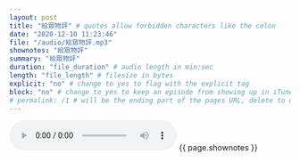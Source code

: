 ```yaml
---
layout: post
title: "給眾物評" # quotes allow forbidden characters like the colon
date: "2020-12-10 11:23:46"
file: "/audio/給眾物評.mp3"
shownotes: "給眾物評"
summary: "給眾物評"
duration: "file_duration" # audio length in min:sec
length: "file_length" # filesize in bytes
explicit: "no" # change to yes to flag with the explicit tag
block: "no" # change to yes to keep an episode from showing up in iTunes
# permalink: /1 # will be the ending part of the pages URL, delete to default to the title
---
```


<audio controls>
<source src="{{site.url}}{{site.baseurl}}{{ page.file }}" type="audio/x-mp3">
Your browser does not support the audio element.
</audio>
{{ page.shownotes }}

